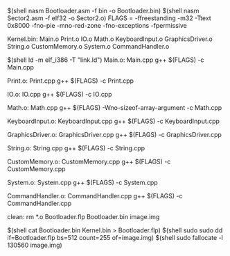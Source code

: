 
$(shell nasm Bootloader.asm -f bin -o Bootloader.bin)
$(shell nasm Sector2.asm -f elf32 -o Sector2.o)
FLAGS = -ffreestanding -m32 -Ttext 0x8000 -fno-pie -mno-red-zone -fno-exceptions -fpermissive

Kernel.bin: Main.o Print.o IO.o Math.o KeyboardInput.o GraphicsDriver.o String.o CustomMemory.o System.o CommandHandler.o

$(shell ld -m elf_i386 -T "link.ld")
Main.o: Main.cpp
	g++ $(FLAGS) -c Main.cpp

Print.o: Print.cpp
	g++ $(FLAGS) -c Print.cpp

IO.o: IO.cpp
	g++ $(FLAGS) -c IO.cpp

Math.o: Math.cpp
	g++ $(FLAGS) -Wno-sizeof-array-argument -c Math.cpp

KeyboardInput.o: KeyboardInput.cpp
	g++ $(FLAGS) -c KeyboardInput.cpp

GraphicsDriver.o: GraphicsDriver.cpp
	g++ $(FLAGS) -c GraphicsDriver.cpp

String.o: String.cpp
	g++ $(FLAGS) -c String.cpp

CustomMemory.o: CustomMemory.cpp
	g++ $(FLAGS) -c CustomMemory.cpp

System.o: System.cpp
	g++ $(FLAGS) -c System.cpp

CommandHandler.o: CommandHandler.cpp
	g++ $(FLAGS) -c CommandHandler.cpp

clean:
	rm *.o Bootloader.flp Bootloader.bin image.img

$(shell cat Bootloader.bin Kernel.bin > Bootloader.flp)
$(shell sudo sudo dd if=Bootloader.flp bs=512 count=255 of=image.img)
$(shell sudo fallocate -l 130560 image.img)
